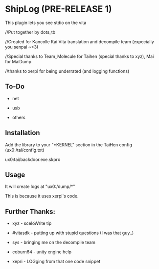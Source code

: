 # ShipLog (PRE-RELEASE 1)
This plugin lets you see stdio on the vita


//Put together by dots_tb

//Created for Kancolle Kai Vita translation and decompile team (expecially you senpai ~<3)

//Special thanks to Team_Molecule for Taihen (special thanks to xyz), Mai for MaiDump

//thanks to xerpi for being underrated (and logging functions)
## To-Do
 * net
 
 * usb
 
 * others

## Installation
Add the library to your "*KERNEL" section in the TaiHen config (ux0:/tai/config.txt)

ux0:tai/backdoor.exe.skprx

## Usage
It will create logs at "ux0:/dump/*"

This is because it uses xerpi's code.

## Further Thanks:
 * xyz - sceIoWrite tip
 
 * #vitasdk - putting up with stupid questions (I was that guy..)
 
 * sys - bringing me on the decompile team
 
 * coburn64 - unity engine help
 
 * xepri - LOGging from that one code snippet
